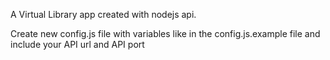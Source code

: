 A Virtual Library app created with nodejs api. 

Create new config.js file with variables like in the config.js.example file and include your API url and API port 
